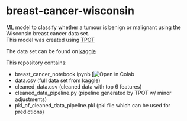 # breast-cancer-wisconsin
ML model to classify whether a tumour is benign or malignant using the Wisconsin breast cancer data set.  
This model was created using [TPOT](https://github.com/EpistasisLab/tpot)

The data set can be found on [kaggle](https://www.kaggle.com/uciml/breast-cancer-wisconsin-data)

This repository contains:
* breast_cancer_notebook.ipynb [![Open in Colab](https://colab.research.google.com/github/batmanscode/breast-cancer-wisconsin/blob/master/breast_cancer_notebook.ipynb)
* data.csv (full data set from kaggle)
* cleaned_data.csv (cleaned data with top 6 features)
* cleaned_data_pipeline.py (pipeline generated by TPOT w/ minor adjustments)
* pkl_of_cleaned_data_pipeline.pkl (pkl file which can be used for predictions)
